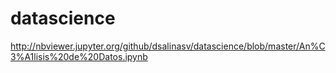 # datascience

http://nbviewer.jupyter.org/github/dsalinasv/datascience/blob/master/An%C3%A1lisis%20de%20Datos.ipynb
